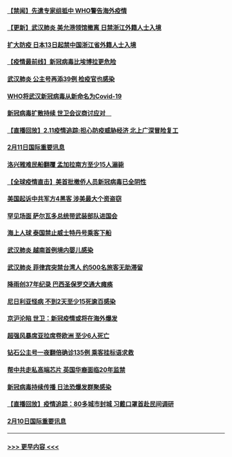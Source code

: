 #### [【禁闻】先遣专家组抵中 WHO警告海外疫情](../pages/prog202/a102775112.md?t=02121222) 
#### [【更新】武汉肺炎 美允港领馆撤离 日禁浙江外籍人士入境](../pages/prog202/a102770740.md?t=02121222) 
#### [扩大防疫 日本13日起禁中国浙江省外籍人士入境](../pages/prog202/a102775051.md?t=02121222) 
#### [【疫情最前线】新冠病毒比埃博拉更危险](../pages/prog202/a102775043.md?t=02121222) 
#### [武汉肺炎 公主号再添39例 检疫官也感染](../pages/prog202/a102775031.md?t=02121222) 
#### [WHO将武汉新冠病毒从新命名为Covid-19](../pages/prog202/a102774891.md?t=02121222) 
#### [新冠病毒扩散持续 世卫会议商讨应对　](../pages/prog202/a102774850.md?t=02121222) 
#### [【直播回放】2.11疫情追踪:担心防疫威胁经济 北上广深冒险复工](../pages/prog202/a102774741.md?t=02121222) 
#### [2月11日国际重要讯息](../pages/prog202/a102774621.md?t=02121222) 
#### [洛兴雅难民船翻覆 孟加拉南方至少15人溺毙](../pages/prog202/a102774586.md?t=02121222) 
#### [【全球疫情直击】美首批撤侨人员新冠病毒已全阴性](../pages/prog202/a102774523.md?t=02121222) 
#### [美国起诉中共军方4黑客 涉美最大个资盗窃](../pages/prog202/a102774508.md?t=02121222) 
#### [罕见场面  萨尔瓦多总统带武装部队进国会](../pages/prog202/a102774494.md?t=02121222) 
#### [海上人球 泰国禁止威士特丹号乘客下船](../pages/prog202/a102774384.md?t=02121222) 
#### [武汉肺炎 越南首例境内婴儿感染](../pages/prog202/a102774365.md?t=02121222) 
#### [武汉肺炎 菲律宾突禁台湾人 约500名旅客无助滞留](../pages/prog202/a102774288.md?t=02121222) 
#### [降雨创37年纪录 巴西圣保罗交通大瘫痪](../pages/prog202/a102774273.md?t=02121222) 
#### [尼日利亚怪病 不到2天至少15死逾百感染](../pages/prog202/a102774260.md?t=02121222) 
#### [京沪沦陷 世卫：新冠疫情或将在海外爆发](../pages/prog202/a102774135.md?t=02121222) 
#### [超强风暴席亚拉席卷欧洲 至少6人死亡](../pages/prog202/a102774122.md?t=02121222) 
#### [钻石公主号一夜翻倍确诊135例 乘客挂标语求救](../pages/prog202/a102774041.md?t=02121222) 
#### [帮中共走私高端芯片 英国华裔面临20年监禁](../pages/prog202/a102774002.md?t=02121222) 
#### [新冠病毒持续传播 日法恐爆发群聚感染](../pages/prog202/a102773992.md?t=02121222) 
#### [【直播回放】疫情追踪：80多城市封城 习戴口罩首赴民间调研](../pages/prog202/a102773728.md?t=02121222) 
#### [2月10日国际重要讯息](../pages/prog202/a102773759.md?t=02121222) 

----
#### [ >>> 更早内容 <<< ](../indexes/prog202-earlier.md)
